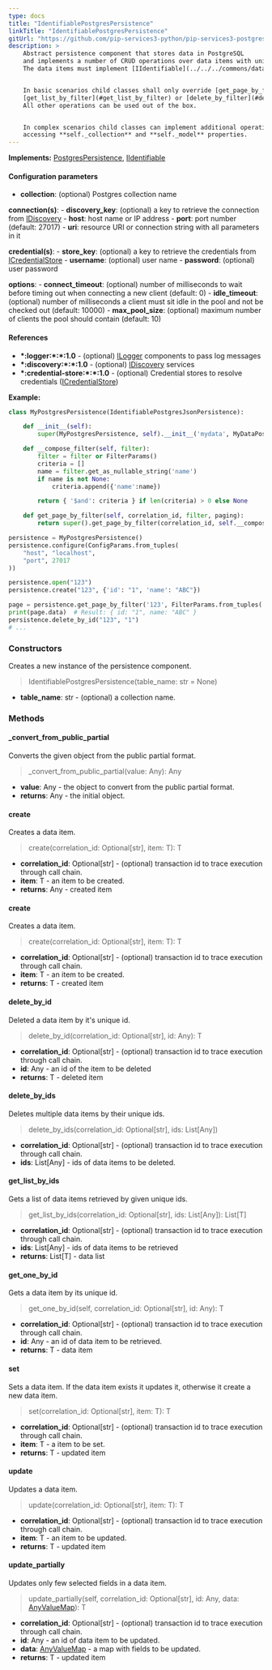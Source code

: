 ```yaml
---
type: docs
title: "IdentifiablePostgresPersistence"
linkTitle: "IdentifiablePostgresPersistence"
gitUrl: "https://github.com/pip-services3-python/pip-services3-postgres-python"
description: >
    Abstract persistence component that stores data in PostgreSQL
    and implements a number of CRUD operations over data items with unique ids.
    The data items must implement [IIdentifiable](../../../commons/data/iidentifiable) interface.


    In basic scenarios child classes shall only override [get_page_by_filter](#get_page_by_filter),
    [get_list_by_filter](#get_list_by_filter) or [delete_by_filter](#delete_by_filter) operations with specific filter function.
    All other operations can be used out of the box. 


    In complex scenarios child classes can implement additional operations by 
    accessing **self._collection** and **self._model** properties.
---
```


**Implements:** [PostgresPersistence](../postgres_persistence), [IIdentifiable](../../../commons/data/iidentifiable)


#### Configuration parameters

- **collection**: (optional) Postgres collection name

**connection(s)**:
    - **discovery_key**: (optional) a key to retrieve the connection from [IDiscovery](../../../components/connect/idiscovery)
    - **host**: host name or IP address
    - **port**: port number (default: 27017)
    - **uri**: resource URI or connection string with all parameters in it

**credential(s)**:
    - **store_key**: (optional) a key to retrieve the credentials from [ICredentialStore](../../../components/auth/icredential_store)
    - **username**: (optional) user name
    - **password**: (optional) user password

**options**:
    - **connect_timeout**: (optional) number of milliseconds to wait before timing out when connecting a new client (default: 0)
    - **idle_timeout**: (optional) number of milliseconds a client must sit idle in the pool and not be checked out (default: 10000)
    - **max_pool_size**: (optional) maximum number of clients the pool should contain (default: 10)

#### References
- **\*:logger:\*:\*:1.0** - (optional) [ILogger](../../../components/log/ilogger) components to pass log messages
- **\*:discovery:\*:\*:1.0** - (optional) [IDiscovery](../../../components/connect/idiscovery) services
- **\*:credential-store:\*:\*:1.0** - (optional) Credential stores to resolve credentials ([ICredentialStore](../../../components/auth/icredential_store))

**Example:**
```python
class MyPostgresPersistence(IdentifiablePostgresJsonPersistence):

    def __init__(self):
        super(MyPostgresPersistence, self).__init__('mydata', MyDataPostgresSchema())

    def __compose_filter(self, filter):
        filter = filter or FilterParams()
        criteria = []
        name = filter.get_as_nullable_string('name')
        if name is not None:
            criteria.append({'name':name})

        return { '$and': criteria } if len(criteria) > 0 else None

    def get_page_by_filter(self, correlation_id, filter, paging):
        return super().get_page_by_filter(correlation_id, self.__compose_filter(filter), paging, None, None)

persistence = MyPostgresPersistence()
persistence.configure(ConfigParams.from_tuples(
    "host", "localhost",
    "port", 27017
))

persistence.open("123")
persistence.create("123", {'id': "1", 'name': "ABC"})

page = persistence.get_page_by_filter('123', FilterParams.from_tuples('name', 'ABC'), None)
print(page.data)  # Result: { id: "1", name: "ABC" }
persistence.delete_by_id("123", "1")
# ...

```

### Constructors
Creates a new instance of the persistence component.

> IdentifiablePostgresPersistence(table_name: str = None)

- **table_name**: str - (optional) a collection name.


### Methods

#### _convert_from_public_partial
Converts the given object from the public partial format.

> _convert_from_public_partial(value: Any): Any

- **value**: Any - the object to convert from the public partial format.
- **returns**: Any - the initial object.


#### create
Creates a data item.

> create(correlation_id: Optional[str], item: T): T

- **correlation_id**: Optional[str] - (optional) transaction id to trace execution through call chain.
- **item**: T - an item to be created.
- **returns**: Any - created item


#### create
Creates a data item.

> create(correlation_id: Optional[str], item: T): T

- **correlation_id**: Optional[str] - (optional) transaction id to trace execution through call chain.
- **item**: T - an item to be created.
- **returns**: T - created item


#### delete_by_id
Deleted a data item by it's unique id.

> delete_by_id(correlation_id: Optional[str], id: Any): T

- **correlation_id**: Optional[str] - (optional) transaction id to trace execution through call chain.
- **id**: Any - an id of the item to be deleted
- **returns**: T - deleted item


#### delete_by_ids
Deletes multiple data items by their unique ids.

> delete_by_ids(correlation_id: Optional[str], ids: List[Any])

- **correlation_id**: Optional[str] - (optional) transaction id to trace execution through call chain.
- **ids**: List[Any] - ids of data items to be deleted.


#### get_list_by_ids
Gets a list of data items retrieved by given unique ids.

> get_list_by_ids(correlation_id: Optional[str], ids: List[Any]): List[T]

- **correlation_id**: Optional[str] - (optional) transaction id to trace execution through call chain.
- **ids**: List[Any] - ids of data items to be retrieved
- **returns**: List[T] - data list


#### get_one_by_id
Gets a data item by its unique id.

> get_one_by_id(self, correlation_id: Optional[str], id: Any): T

- **correlation_id**: Optional[str] - (optional) transaction id to trace execution through call chain.
- **id**: Any - an id of data item to be retrieved.
- **returns**: T - data item


#### set
Sets a data item. If the data item exists it updates it,
otherwise it create a new data item.

> set(correlation_id: Optional[str], item: T): T

- **correlation_id**: Optional[str] - (optional) transaction id to trace execution through call chain.
- **item**: T - a item to be set.
- **returns**: T - updated item


#### update
Updates a data item.

> update(correlation_id: Optional[str], item: T): T

- **correlation_id**: Optional[str] - (optional) transaction id to trace execution through call chain.
- **item**: T - an item to be updated.
- **returns**: T - updated item


#### update_partially
Updates only few selected fields in a data item.

> update_partially(self, correlation_id: Optional[str], id: Any, data: [AnyValueMap](../../../commons/data/any_value_map)): T

- **correlation_id**: Optional[str] - (optional) transaction id to trace execution through call chain.
- **id**: Any - an id of data item to be updated.
- **data**: [AnyValueMap](../../../commons/data/any_value_map) - a map with fields to be updated.
- **returns**: T - updated item
